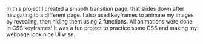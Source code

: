 In this project I created a smooth transition page, that slides down after navigating to a different page. I also used keyframes to animate my images by revealing, then hiding them using 2 functions. 
All animations were done in CSS keyframes! 
It was a fun project to practice some CSS and making my webpage look nice UI wise. 

